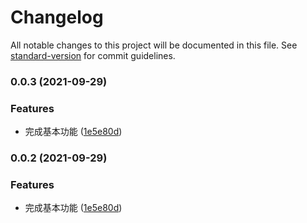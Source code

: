 # Changelog

All notable changes to this project will be documented in this file. See [standard-version](https://github.com/conventional-changelog/standard-version) for commit guidelines.

### 0.0.3 (2021-09-29)

### Features

- 完成基本功能 ([1e5e80d](https://github.com/soluteli/react-dnd-tree/commit/1e5e80d6f2387ab02fb0d0e6b59f6bda9f6cde0e))

### 0.0.2 (2021-09-29)

### Features

- 完成基本功能 ([1e5e80d](https://gitee.com/soluteli/react-dnd-tree/commit/1e5e80d6f2387ab02fb0d0e6b59f6bda9f6cde0e))
